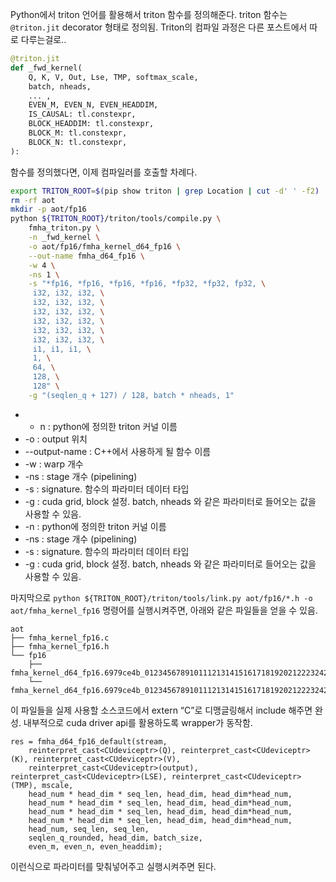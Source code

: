 Python에서 triton 언어를 활용해서 triton 함수를 정의해준다. triton 함수는 `@triton.jit` decorator 형태로 정의됨. Triton의 컴파일 과정은 다른 포스트에서 따로 다루는걸로..

```python
@triton.jit
def _fwd_kernel(
    Q, K, V, Out, Lse, TMP, softmax_scale,
    batch, nheads, 
    ... ,
    EVEN_M, EVEN_N, EVEN_HEADDIM,
    IS_CAUSAL: tl.constexpr,
    BLOCK_HEADDIM: tl.constexpr,
    BLOCK_M: tl.constexpr,
    BLOCK_N: tl.constexpr,
):

```

함수를 정의했다면, 이제 컴파일러를 호출할 차례다.

```bash
export TRITON_ROOT=$(pip show triton | grep Location | cut -d' ' -f2)
rm -rf aot
mkdir -p aot/fp16
python ${TRITON_ROOT}/triton/tools/compile.py \
    fmha_triton.py \
    -n _fwd_kernel \
    -o aot/fp16/fmha_kernel_d64_fp16 \
    --out-name fmha_d64_fp16 \
    -w 4 \
    -ns 1 \
    -s "*fp16, *fp16, *fp16, *fp16, *fp32, *fp32, fp32, \
     i32, i32, i32, \
     i32, i32, i32, \
     i32, i32, i32, \
     i32, i32, i32, \
     i32, i32, i32, \
     i32, i32, i32, \
     i1, i1, i1, \
     1, \
     64, \
     128, \
     128" \
    -g "(seqlen_q + 127) / 128, batch * nheads, 1"
```
- - n : python에 정의한 triton 커널 이름
- -o : output 위치
- --output-name : C++에서 사용하게 될 함수 이름
- -w : warp 개수
- -ns : stage 개수 (pipelining)
- -s : signature. 함수의 파라미터 데이터 타입
- -g : cuda grid, block 설정. batch, nheads 와 같은 파라미터로 들어오는 값을 사용할 수 있음.
- -n : python에 정의한 triton 커널 이름
- -ns : stage 개수 (pipelining)
- -s : signature. 함수의 파라미터 데이터 타입
- -g : cuda grid, block 설정. batch, nheads 와 같은 파라미터로 들어오는 값을 사용할 수 있음.

마지막으로 `python ${TRITON_ROOT}/triton/tools/link.py aot/fp16/*.h -o aot/fmha_kernel_fp16` 명령어를 실행시켜주면, 아래와 같은 파일들을 얻을 수 있음.

```
aot
├── fmha_kernel_fp16.c
├── fmha_kernel_fp16.h
└── fp16
    ├── fmha_kernel_d64_fp16.6979ce4b_0123456789101112131415161718192021222324252627.c
    └── fmha_kernel_d64_fp16.6979ce4b_0123456789101112131415161718192021222324252627.h
```

이 파일들을 실제 사용할 소스코드에서 extern “C”로 디맹글링해서 include 해주면 완성. 내부적으로 cuda driver api를 활용하도록 wrapper가 동작함.

```cuda
res = fmha_d64_fp16_default(stream, 
    reinterpret_cast<CUdeviceptr>(Q), reinterpret_cast<CUdeviceptr>(K), reinterpret_cast<CUdeviceptr>(V),
    reinterpret_cast<CUdeviceptr>(output), reinterpret_cast<CUdeviceptr>(LSE), reinterpret_cast<CUdeviceptr>(TMP), mscale,
    head_num * head_dim * seq_len, head_dim, head_dim*head_num,
    head_num * head_dim * seq_len, head_dim, head_dim*head_num,
    head_num * head_dim * seq_len, head_dim, head_dim*head_num,
    head_num * head_dim * seq_len, head_dim, head_dim*head_num,
    head_num, seq_len, seq_len,
    seqlen_q_rounded, head_dim, batch_size,
    even_m, even_n, even_headdim);
```
이런식으로 파라미터를 맞춰넣어주고 실행시켜주면 된다.